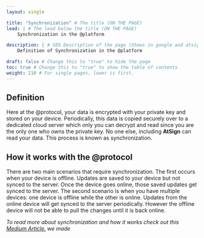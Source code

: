 ```yaml
---
layout: single

title: "Synchronization" # The title (ON THE PAGE)
lead: | # The lead below the title (ON THE PAGE)
    Synchronization in the @platform

description: | # SEO Description of the page (Shows in google and atsign.dev search)
    Definition of Synchronization in the @platform

draft: false # Change this to "true" to hide the page
toc: true # Change this to "true" to show the table of contents
weight: 210 # For single pages, lower is first.
---
```


## Definition  

Here at the @protocol, your data is encrypted with your private key and stored on your device. Periodically, this data is copied securely over to a dedicated cloud server which only you can decrypt and read since you are the only one who owns the private key. No one else, including **AtSign** can read your data. This process is known as synchronization.

## How it works with the @protocol  

There are two main scenarios that require synchronization. The first occurs when your device is offline. Updates are saved to your device but not synced to the server. Once the device goes online, those saved updates get synced to the server. The second scenario is when you have multiple devices: one device is offline while the other is online. Updates from the online device will get synced to the server periodically. However the offline device will not be able to pull the changes until it is back online.  

*To read more about synchronization and how it works check out this [Medium Article.](https://atsigncompany.medium.com/the-protocol-synchronization-77b00ca5341b) we made*